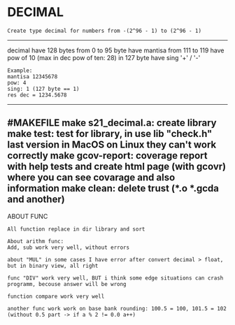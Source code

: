 # DECIMAL
    Create type decimal for numbers from -(2^96 - 1) to (2^96 - 1)
-------------------------------------------------------------
decimal have 128 bytes
from 0 to 95 byte have mantisa
from 111 to 119 have pow of 10 (max in dec pow of ten: 28)
in 127 byte have sing '+' / '-'

    Example:
    mantisa 12345678
    pow: 4
    sing: 1 (127 byte == 1)
    res dec = 1234.5678
-------------------------------------------------------------
#MAKEFILE
    make s21_decimal.a: create library 
    make test: test for library, in use lib "check.h" last version in MacOS
                                         on Linux they can't work correctly
    make gcov-report: coverage report with help tests and create html page 
               (with gcovr) where you can see covarage and also information
    make clean: delete trust (*.o *.gcda and another)
-------------------------------------------------------------
ABOUT FUNC

    All function replace in dir library and sort

    About arithm func:
    Add, sub work very well, without errors

    about "MUL" in some cases I have error after convert decimal > float, but in binary view, all right

    func "DIV" work very well, BUT i think some edge situations can crash programm, becouse answer will be wrong

    function compare work very well

    another func work work on base bank rounding: 100.5 = 100, 101.5 = 102 (without 0.5 part -> if a % 2 != 0.0 a++)

